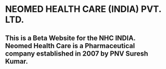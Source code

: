# NEOMED HEALTH CARE (INDIA) PVT. LTD. 

## This is a Beta Website for the NHC INDIA. Neomed Health Care is a Pharmaceutical company established in 2007 by PNV Suresh Kumar. 
